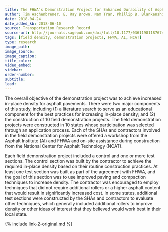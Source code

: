 ```yaml
---
title: The FHWA’s Demonstration Project for Enhanced Durability of Asphalt Pavements through Increased In-Place Pavement Density
author: Tim Aschenbrener, E. Ray Brown, Nam Tran, Phillip B. Blankenship
date: 2018-04-24
date_added_kb: 2018-06-10
source: Transportation Research Record
source-url: http://journals.sagepub.com/doi/full/10.1177/0361198118767419
tags: [field density, demonstration projects, FHWA, AI, NCAT]
type: research
image_path:
image_source:
image_caption:
title_color:
video_embed:
sidebar:
order-number:
subtitle:
lead:
---
```

The overall objective of the demonstration project was to achieve increased in-place density for asphalt pavements. There were two major components of this study, including (1) a literature search to serve as an educational component for the best practices for increasing in-place density; and (2) the construction of 10 field demonstration projects. The field demonstration projects were constructed in 10 states whose participation was selected through an application process. Each of the SHAs and contractors involved in the field demonstration projects were offered a workshop from the Asphalt Institute (AI) and FHWA and on-site assistance during construction from the National Center for Asphalt Technology (NCAT).
<!--more-->

Each field demonstration project included a control and one or more test sections. The control section was built by the contractor to achieve the required in-place density based on their routine construction practices. At least one test section was built as part of the agreement with FHWA, and the goal of this section was to use improved paving and compaction techniques to increase density. The contractor was encouraged to employ techniques that did not require additional rollers or a higher asphalt content that would result in significantly increased cost. In some states, additional test sections were constructed by the SHAs and contractors to evaluate other techniques, which generally included additional rollers to improve density or other ideas of interest that they believed would work best in their local state.

{% include link-2-original.md %}
